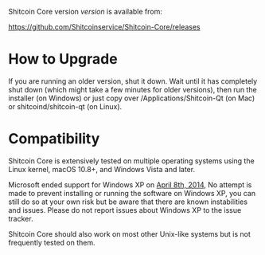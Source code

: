 
Shitcoin Core version *version* is available from:

  <https://github.com/Shitcoinservice/Shitcoin-Core/releases>


How to Upgrade
==============

If you are running an older version, shut it down. Wait until it has completely shut down (which might take a few minutes for older versions), then run the installer (on Windows) or just copy over /Applications/Shitcoin-Qt (on Mac) or shitcoind/shitcoin-qt (on Linux).

Compatibility
==============

Shitcoin Core is extensively tested on multiple operating systems using
the Linux kernel, macOS 10.8+, and Windows Vista and later.

Microsoft ended support for Windows XP on [April 8th, 2014](https://www.microsoft.com/en-us/WindowsForBusiness/end-of-xp-support),
No attempt is made to prevent installing or running the software on Windows XP, you
can still do so at your own risk but be aware that there are known instabilities and issues.
Please do not report issues about Windows XP to the issue tracker.

Shitcoin Core should also work on most other Unix-like systems but is not
frequently tested on them.




